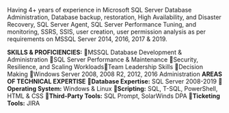 Having 4+ years of experience in Microsoft SQL Server Database Administration, Database backup, restoration, High Availability, and Disaster Recovery, SQL Server Agent, SQL Server Performance Tuning, and monitoring, SSRS, SSIS, user creation, user permission analysis as per requirements on MSSQL Server 2014, 2016, 2017 & 2019.

**SKILLS & PROFICIENCIES:** 🎯MSSQL Database Development & Administration 🎯SQL Server Performance & Maintenance 🎯Security, Resilience, and Scaling Workloads🎯Team Leadership Skills 🎯Decision Making 🎯Windows Server 2008, 2008 R2, 2012, 2016 Administration
**AREAS OF TECHNICAL EXPERTISE** 🎯**Database Expertise:** SQL Server 2008-2019 🎯**Operating System:** Windows & Linux 🎯**Scripting:** SQL, T-SQL, PowerShell, HTML & CSS 🎯**Third-Party Tools:** SQL Prompt, SolarWinds DPA 🎯**Ticketing Tools:** JIRA
